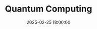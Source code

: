 ---
title: "Quantum Computing"
description: "An exciting exploration into the world of quantum computing with our expert speaker."
date: 2025-02-25 18:00:00
topics:
    - speaker: jules-may
      title: "Hello, Quantum World"
      description: "**How would you like to see an actual, quantum computer, actually working?**


        Everyone's heard about quantum computers - how they'll be able to solve every computational problem in the blink of an eye, decrypting every coded message, and spilling our secrets across the internet. That’s if they ever get delivered: for all the talk, nobody seems able to construct a working quantum computer. So is the whole idea nothing more than fairy dust?



        Actually, quantum computers do exist, and we can use them to run real algorithms. Within a few years, quantum computers are going to be a useful part of the programmer’s armoury, routinely solving problems in optimisation, recognition, machine learning, and simulation that no other technology can handle. This session explains what a quantum computer is, why it is so different from a conventional computer, and how we design quantum algorithms. Finally, it will show a simple, “Hello, Quantum World” program running on real quantum hardware."
attendance: 15
slides:
    - url: /assets/slides/2025-02-25 Hello, Quantum World.pdf
      title: Hello, Quantum World
---